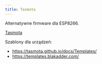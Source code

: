 ```yaml
---
title: Tasmota
---
```


Alternatywne firmware dla ESP8266.

[Tasmota](https://tasmota.github.io/docs/)

Szablony dla urządzeń:

- https://tasmota.github.io/docs/Templates/
- https://templates.blakadder.com/
